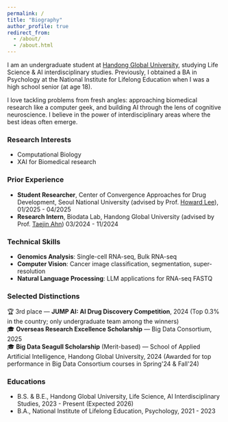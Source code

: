 ```yaml
---
permalink: /
title: "Biography"
author_profile: true
redirect_from: 
  - /about/
  - /about.html
---
```


I am an undergraduate student at [Handong Global University](https://www.handong.edu/eng/), studying Life Science & AI interdisciplinary studies. Previously, I obtained a BA in Psychology at the National Institute for Lifelong Education when I was a high school senior (at age 18).

I love tackling problems from fresh angles: approaching biomedical research like a computer geek, and building AI through the lens of cognitive neuroscience. 
I believe in the power of interdisciplinary areas where the best ideas often emerge.

### Research Interests
* Computational Biology
* XAI for Biomedical research

### Prior Experience
* **Student Researcher**, Center of Convergence Approaches for Drug Development, Seoul National University (advised by Prof. [Howard Lee](https://ccadd.snu.ac.kr/bbs/board.php?tbl=professor)), 01/2025 - 04/2025
* **Research Intern**, Biodata Lab, Handong Global University (advised by Prof. [Taejin Ahn](https://scholar.google.com/citations?user=ov-BZtMAAAAJ&hl=en)) 03/2024 - 11/2024

### Technical Skills 
* **Genomics Analysis**: Single-cell RNA-seq, Bulk RNA-seq
* **Computer Vision**: Cancer image classification, segmentation, super-resolution
* **Natural Language Processing**: LLM applications for RNA-seq FASTQ
  
### Selected Distinctions
🏆 3rd place — **JUMP AI: AI Drug Discovery Competition**, 2024 (Top 0.3% in the country; only undergraduate team among the winners) <br>
🎓 **Overseas Research Excellence Scholarship** — Big Data Consortium, 2025 <br>
🎓 **Big Data Seagull Scholarship** (Merit-based) — School of Applied Artificial Intelligence, Handong Global University, 2024 (Awarded for top performance in Big Data Consortium courses in Spring'24 & Fall'24)


### Educations
* B.S. & B.E., Handong Global University, Life Science, AI Interdisciplinary Studies, 2023 - Present (Expected 2026) 
* B.A., National Institute of Lifelong Education, Psychology, 2021 - 2023